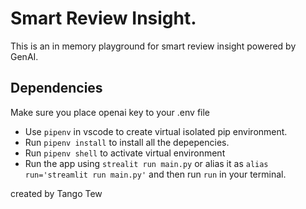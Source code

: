 # Smart Review Insight.
This is an in memory playground for smart review insight powered by GenAI.

## Dependencies
Make sure you place openai key to your .env file
- Use  ``pipenv`` in vscode to create virtual isolated pip environment.
- Run  ```pipenv install``` to install all the depepencies.
- Run ```pipenv shell``` to activate virtual environment
- Run the app using ```strealit run main.py``` or alias it as ```alias run='streamlit run main.py'``` and then run ```run``` in your terminal.

created by Tango Tew